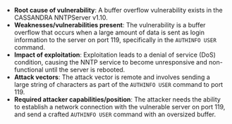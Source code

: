 - **Root cause of vulnerability**: A buffer overflow vulnerability exists in the CASSANDRA NNTPServer v1.10.
- **Weaknesses/vulnerabilities present**: The vulnerability is a buffer overflow that occurs when a large amount of data is sent as login information to the server on port 119, specifically in the `AUTHINFO USER` command.
- **Impact of exploitation**: Exploitation leads to a denial of service (DoS) condition, causing the NNTP service to become unresponsive and non-functional until the server is rebooted.
- **Attack vectors**: The attack vector is remote and involves sending a large string of characters as part of the `AUTHINFO USER` command to port 119.
- **Required attacker capabilities/position**: The attacker needs the ability to establish a network connection with the vulnerable server on port 119, and send a crafted `AUTHINFO USER` command with an oversized buffer.